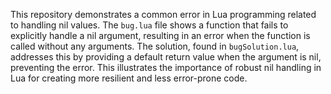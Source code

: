 This repository demonstrates a common error in Lua programming related to handling nil values.  The `bug.lua` file shows a function that fails to explicitly handle a nil argument, resulting in an error when the function is called without any arguments. The solution, found in `bugSolution.lua`, addresses this by providing a default return value when the argument is nil, preventing the error. This illustrates the importance of robust nil handling in Lua for creating more resilient and less error-prone code.